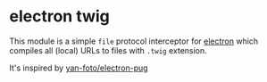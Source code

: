 # electron twig
This module is a simple `file` protocol interceptor for [electron](https://github.com/atom/electron) which compiles all (local) URLs to files with `.twig` extension.

It's inspired by [yan-foto/electron-pug](https://github.com/yan-foto/electron-pug)

<!--# Installation

```
npm install electron-twig
```

# Usage
Just initialize this module with [Twig](https://www.npmjs.com/package/twig) package trougth `electron-twig`:

```js
const {app, BrowserWindow} = require('electron')
const twig                 = require('electron-twig')

app.on('ready', () => {
  let win = new BrowserWindow({width: 800, height: 600})

  win.loadURL(`file://${__dirname}/view/index.html.twig`)

  // etc.
})
```
-->
